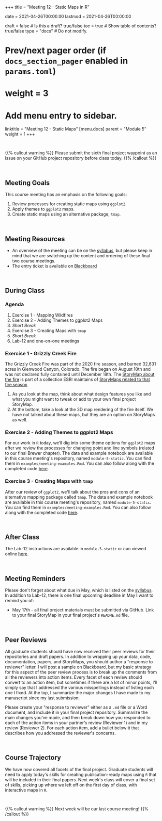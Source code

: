 +++
  title = "Meeting 12 - Static Maps in R"
  
  date = 2021-04-26T00:00:00
  lastmod = 2021-04-26T00:00:00
  
  draft = false  # Is this a draft? true/false
  toc = true  # Show table of contents? true/false
  type = "docs"  # Do not modify.
  
  # Prev/next pager order (if `docs_section_pager` enabled in `params.toml`)
  # weight = 3
  
  # Add menu entry to sidebar.
  linktitle = "Meeting 12 - Static Maps"
  [menu.docs]
  parent = "Module 5"
  weight = 1
+++

<br> 

{{% callout warning %}}
Please submit the sixth final project waypoint as an issue on your GitHub project repository before class today.
{{% /callout %}}

<br>

## Meeting Goals
This course meeting has an emphasis on the following goals:

  1. Review processes for creating static maps using `ggplot2`.
  2. Apply themes to `ggplot2` maps.
  3. Create static maps using an alternative package, `tmap`.
  
<br>

## Meeting Resources

  * An overview of the meeting can be on the [syllabus](https://slu-soc5650.github.io/syllabus/module-5-map-products-with-r.html), but please keep in mind that we are switching up the content and ordering of these final two course meetings.
  * The entry ticket is available on [Blackboard](https://blackboard.slu.edu/)

<br>

## During Class
### Agenda

  1. Exercise 1 - Mapping Wildfires
  2. Exercise 2 - Adding Themes to ggplot2 Maps
  3. *Short Break*
  4. Exercise 3 - Creating Maps with `tmap`
  5. *Short Break*
  6. Lab-12 and one-on-one meetings

### Exercise 1 - Grizzly Creek Fire
The Grizzly Creek Fire was part of the 2020 fire season, and burned 32,631 acres in Glenwood Canyon, Colorado. The fire began on August 10th and was not declared fully contained until December 18th. The [StoryMap about the fire](https://storymaps.arcgis.com/collections/6c3a35fdf9d049298874d8c27a6ca0cb?item=4) is part of a collection ESRI maintains of [StoryMaps related to that fire season](https://storymaps.arcgis.com/collections/6c3a35fdf9d049298874d8c27a6ca0cb).

  1. As you look at the map, think about what design features you like and what you might want to tweak or add to your own final project StoryMap. 
  2. At the bottom, take a look at the 3D map rendering of the fire itself. We have not talked about these maps, but they are an option on StoryMaps as well.
  
### Exercise 2 - Adding Themes to ggplot2 Maps
For our work in `R` today, we'll dig into some theme options for `ggplot2` maps after we review the processes for changing point and line symbols (related to our final Brewer chapter). The data and example notebook are available in this course meeting's repository, named `module-5-static`. You can find them in `examples/meeting-examples.Rmd`. You can also follow along with the completed code [here](https://slu-soc5650.github.io/module-5-static/index.nb.html).

### Exercise 3 - Creating Maps with `tmap`
After our review of `ggplot2`, we'll talk about the pros and cons of an alternative mapping package called `tmap`. The data and example notebook are available in this course meeting's repository, named `module-5-static`. You can find them in `examples/meeting-examples.Rmd`. You can also follow along with the completed code [here](https://slu-soc5650.github.io/module-5-static/index.nb.html).

<br>

## After Class
The Lab-12 instructions are available in `module-5-static` or can viewed online [here](https://github.com/slu-soc5650/module-5-static/blob/master/assignments/lab-12.pdf). 

<br>

## Meeting Reminders
Please don't forget about what due in May, which is listed on the [syllabus](ttps://slu-soc5650.github.io/syllabus/module-5-map-products-with-r.html). In addition to Lab-12, there is one final upcoming deadline in May I want to remind you of: 

  * May 17th - all final project materials must be submitted via GitHub. Link to your final StoryMap in your final project's `README.md` file.
  
<br>

## Peer Reviews  
All graduate students should have now received their peer reviews for their repositories and draft papers. In addition to wrapping up your data, code, documentation, papers, and StoryMaps, you should author a "response to reviewer" letter. I will post a sample on Blackboard, but my basic strategy for this aspect of the peer review process is to break up the comments from all the reviewers into action items. Every facet of each review should convert to an action item, but sometimes if there are a lot of minor points, I'll simply say that I addressed the various misspellings instead of listing each one I fixed. At the top, I summarize the major changes I have made to my manuscript since my last submission.

Please create your "response to reviewer" either as a `.md` file or a Word document, and include it in your final project repository. Summarize the main changes you've made, and then break down how you responded to each of the action items in your partner's review (Reviewer 1) and in my review (Reviewer 2). For each action item, add a bullet below it that describes how you addressed the reviewer's concerns.

<br>

## Course Trajectory
We have now covered all facets of the final project. Graduate students will need to apply today's skills for creating publication-ready maps using `R` that will be included in their final papers. Next week's class will cover a final set of skills, picking up where we left off on the first day of class, with interactive maps in `R`.

<br> 

{{% callout warning %}}
Next week will be our last course meeting!
{{% /callout %}}


<br>